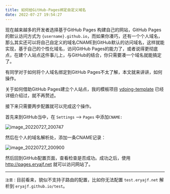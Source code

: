 ```yaml
---
title: 如何给GitHub-Pages绑定自定义域名
date: 2022-07-27 19:54:27
---
```


现在越来越多的开发者选择基于GitHub Pages 构建自己的网站，GitHub Pages的默认访问方式为 `{username}.github.io`，而如果你凑巧，还有一个个人域名，那么其实还可以将自己自定义的域名CNAME到GitHub默认的访问域名，这样就能实现，基于自己的个性化域名，访问GitHub Pages的能力了，或者说得更彻底点，在建个人站点这件事儿上，与GitHub的结合，你只需要凑一个域名就能搞定了。

有同学对于如何将个人域名绑定到GitHub Pages不太了解，本文就来讲讲，如何操作。

关于如何借助GitHub Pages建立个人站点，我的模板项目 [vdoing-template](https://github.com/eryajf/vdoing-template) 已经详细介绍过，就不再赘述。

接下来只需要两步配置就可以完成这个操作。

首先来到GitHub当中，在 `Settings` --> `Pages` 中添加`CNAME:`

![image_20220727_200747](https://cdn.staticaly.com/gh/eryajf/tu/main/img/image_20220727_200747.png)

然后在个人的域名解析处，添加一条CNAME记录：

![image_20220727_200900](https://cdn.staticaly.com/gh/eryajf/tu/main/img/image_20220727_200900.png)

然后回到GitHub配置页面，查看检查是否成功。成功之后，使用 http://pages.eryajf.net 就可以访问网站了。

---

`注意：`目前看来，貌似不支持子路由的配置，比如你无法配置 `test.eryajf.net` 解析到 `eryajf.github.io/test`。